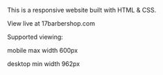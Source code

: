 This is a responsive website built with HTML & CSS. 

View live at 17barbershop.com

Supported viewing:

mobile max width 600px

desktop min width 962px

